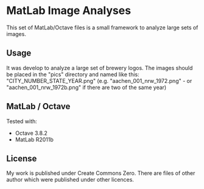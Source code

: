 # MatLab Image Analyses
This set of MatLab/Octave files is a small framework to analyze large sets of images. 

## Usage
It was develop to analyze a large set of brewery logos. The images should be placed in the "pics" directory and named like this:
"CITY_NUMBER_STATE_YEAR.png" (e.g. "aachen_001_nrw_1972.png" - or "aachen_001_nrw_1972b.png" if there are two of the same year)

## MatLab / Octave
Tested with:

* Octave 3.8.2
* MatLab R2011b

## License
My work is published under Create Commons Zero. There are files of other author which were published under other licences.